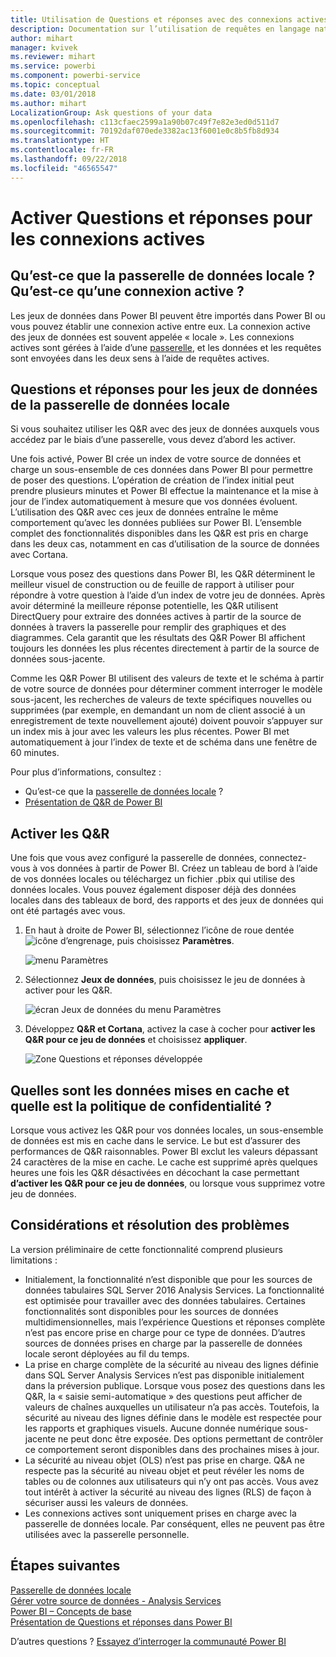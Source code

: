 ```yaml
---
title: Utilisation de Questions et réponses avec des connexions actives
description: Documentation sur l’utilisation de requêtes en langage naturel dans Questions et réponses Power BI avec des connexions actives vers des données Analysis Services et la passerelle de données locale.
author: mihart
manager: kvivek
ms.reviewer: mihart
ms.service: powerbi
ms.component: powerbi-service
ms.topic: conceptual
ms.date: 03/01/2018
ms.author: mihart
LocalizationGroup: Ask questions of your data
ms.openlocfilehash: c113cfaec2599a1a90b07c49f7e82e3ed0d511d7
ms.sourcegitcommit: 70192daf070ede3382ac13f6001e0c8b5fb8d934
ms.translationtype: HT
ms.contentlocale: fr-FR
ms.lasthandoff: 09/22/2018
ms.locfileid: "46565547"
---
```

# <a name="enable-qa-for-live-connections"></a>Activer Questions et réponses pour les connexions actives
## <a name="what-is-on-premises-data-gateway--what-is-a-live-connection"></a>Qu’est-ce que la passerelle de données locale ?  Qu’est-ce qu’une connexion active ?
Les jeux de données dans Power BI peuvent être importés dans Power BI ou vous pouvez établir une connexion active entre eux. La connexion active des jeux de données est souvent appelée « locale ». Les connexions actives sont gérées à l’aide d’une [passerelle](../service-gateway-onprem.md), et les données et les requêtes sont envoyées dans les deux sens à l’aide de requêtes actives.

## <a name="qa-for-on-premises-data-gateway-datasets"></a>Questions et réponses pour les jeux de données de la passerelle de données locale
Si vous souhaitez utiliser les Q&R avec des jeux de données auxquels vous accédez par le biais d’une passerelle, vous devez d’abord les activer.

Une fois activé, Power BI crée un index de votre source de données et charge un sous-ensemble de ces données dans Power BI pour permettre de poser des questions. L’opération de création de l’index initial peut prendre plusieurs minutes et Power BI effectue la maintenance et la mise à jour de l’index automatiquement à mesure que vos données évoluent. L’utilisation des Q&R avec ces jeux de données entraîne le même comportement qu’avec les données publiées sur Power BI. L’ensemble complet des fonctionnalités disponibles dans les Q&R est pris en charge dans les deux cas, notamment en cas d’utilisation de la source de données avec Cortana.

Lorsque vous posez des questions dans Power BI, les Q&R déterminent le meilleur visuel de construction ou de feuille de rapport à utiliser pour répondre à votre question à l’aide d’un index de votre jeu de données. Après avoir déterminé la meilleure réponse potentielle, les Q&R utilisent DirectQuery pour extraire des données actives à partir de la source de données à travers la passerelle pour remplir des graphiques et des diagrammes. Cela garantit que les résultats des Q&R Power BI affichent toujours les données les plus récentes directement à partir de la source de données sous-jacente.

Comme les Q&R Power BI utilisent des valeurs de texte et le schéma à partir de votre source de données pour déterminer comment interroger le modèle sous-jacent, les recherches de valeurs de texte spécifiques nouvelles ou supprimées (par exemple, en demandant un nom de client associé à un enregistrement de texte nouvellement ajouté) doivent pouvoir s’appuyer sur un index mis à jour avec les valeurs les plus récentes. Power BI met automatiquement à jour l’index de texte et de schéma dans une fenêtre de 60 minutes.

Pour plus d’informations, consultez :

* Qu’est-ce que la [passerelle de données locale](../service-gateway-onprem.md) ?
* [Présentation de Q&R de Power BI](end-user-q-and-a.md)

## <a name="enable-qa"></a>Activer les Q&R
Une fois que vous avez configuré la passerelle de données, connectez-vous à vos données à partir de Power BI.  Créez un tableau de bord à l’aide de vos données locales ou téléchargez un fichier .pbix qui utilise des données locales.  Vous pouvez également disposer déjà des données locales dans des tableaux de bord, des rapports et des jeux de données qui ont été partagés avec vous.

1. En haut à droite de Power BI, sélectionnez l’icône de roue dentée ![icône d’engrenage](./media/end-user-q-and-a-direct-query/power-bi-cog.png), puis choisissez **Paramètres**.
   
   ![menu Paramètres](./media/end-user-q-and-a-direct-query/powerbi-settings.png)
2. Sélectionnez **Jeux de données**, puis choisissez le jeu de données à activer pour les Q&R.
   
   ![écran Jeux de données du menu Paramètres](./media/end-user-q-and-a-direct-query/power-bi-q-and-a-settings.png)
3. Développez **Q&R et Cortana**, activez la case à cocher pour **activer les Q&R pour ce jeu de données** et choisissez **appliquer**.
   
    ![Zone Questions et réponses développée](./media/end-user-q-and-a-direct-query/power-bi-q-and-a-directquery.png)

## <a name="what-data-is-cached-and-how-is-privacy-protected"></a>Quelles sont les données mises en cache et quelle est la politique de confidentialité ?
Lorsque vous activez les Q&R pour vos données locales, un sous-ensemble de données est mis en cache dans le service. Le but est d’assurer des performances de Q&R raisonnables. Power BI exclut les valeurs dépassant 24 caractères de la mise en cache. Le cache est supprimé après quelques heures une fois les Q&R désactivées en décochant la case permettant **d’activer les Q&R pour ce jeu de données**, ou lorsque vous supprimez votre jeu de données.

## <a name="considerations-and-troubleshooting"></a>Considérations et résolution des problèmes
La version préliminaire de cette fonctionnalité comprend plusieurs limitations :

* Initialement, la fonctionnalité n’est disponible que pour les sources de données tabulaires SQL Server 2016 Analysis Services. La fonctionnalité est optimisée pour travailler avec des données tabulaires. Certaines fonctionnalités sont disponibles pour les sources de données multidimensionnelles, mais l’expérience Questions et réponses complète n’est pas encore prise en charge pour ce type de données. D’autres sources de données prises en charge par la passerelle de données locale seront déployées au fil du temps.
* La prise en charge complète de la sécurité au niveau des lignes définie dans SQL Server Analysis Services n’est pas disponible initialement dans la préversion publique. Lorsque vous posez des questions dans les Q&R, la « saisie semi-automatique » des questions peut afficher de valeurs de chaînes auxquelles un utilisateur n’a pas accès. Toutefois, la sécurité au niveau des lignes définie dans le modèle est respectée pour les rapports et graphiques visuels. Aucune donnée numérique sous-jacente ne peut donc être exposée. Des options permettant de contrôler ce comportement seront disponibles dans des prochaines mises à jour.
* La sécurité au niveau objet (OLS) n’est pas prise en charge. Q&A ne respecte pas la sécurité au niveau objet et peut révéler les noms de tables ou de colonnes aux utilisateurs qui n’y ont pas accès. Vous avez tout intérêt à activer la sécurité au niveau des lignes (RLS) de façon à sécuriser aussi les valeurs de données. 
* Les connexions actives sont uniquement prises en charge avec la passerelle de données locale. Par conséquent, elles ne peuvent pas être utilisées avec la passerelle personnelle.

## <a name="next-steps"></a>Étapes suivantes
[Passerelle de données locale](../service-gateway-onprem.md)  
[Gérer votre source de données - Analysis Services](../service-gateway-enterprise-manage-ssas.md)  
[Power BI – Concepts de base](end-user-basic-concepts.md)  
[Présentation de Questions et réponses dans Power BI](end-user-q-and-a.md)  

D’autres questions ? [Essayez d’interroger la communauté Power BI](http://community.powerbi.com/)

